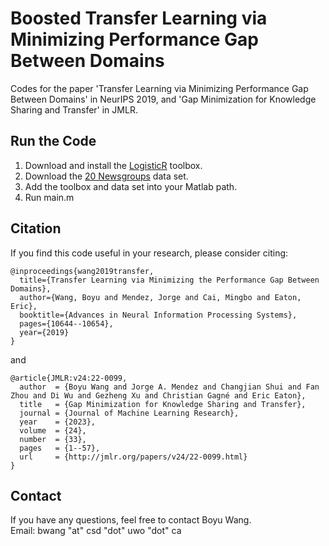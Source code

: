 # Boosted Transfer Learning via Minimizing Performance Gap Between Domains

Codes for the paper 'Transfer Learning via Minimizing Performance Gap Between Domains' in NeurIPS 2019, and  'Gap Minimization for Knowledge Sharing and Transfer' in JMLR.

## Run the Code

1. Download and install the [LogisticR](http://yelabs.net/software/SLEP/) toolbox. 
2. Download the [20 Newsgroups](http://www.cad.zju.edu.cn/home/dengcai/Data/TextData.html) data set.
3. Add the toolbox and data set into your Matlab path.
4. Run main.m


## Citation

If you find this code useful in your research, please consider citing:

```
@inproceedings{wang2019transfer,
  title={Transfer Learning via Minimizing the Performance Gap Between Domains},
  author={Wang, Boyu and Mendez, Jorge and Cai, Mingbo and Eaton, Eric},
  booktitle={Advances in Neural Information Processing Systems},
  pages={10644--10654},
  year={2019}
}
```

and


```
@article{JMLR:v24:22-0099,
  author  = {Boyu Wang and Jorge A. Mendez and Changjian Shui and Fan Zhou and Di Wu and Gezheng Xu and Christian Gagné and Eric Eaton},
  title   = {Gap Minimization for Knowledge Sharing and Transfer},
  journal = {Journal of Machine Learning Research},
  year    = {2023},
  volume  = {24},
  number  = {33},
  pages   = {1--57},
  url     = {http://jmlr.org/papers/v24/22-0099.html}
}
```

## Contact

If you have any questions, feel free to contact Boyu Wang. <br />
Email: bwang "at" csd "dot" uwo "dot" ca


